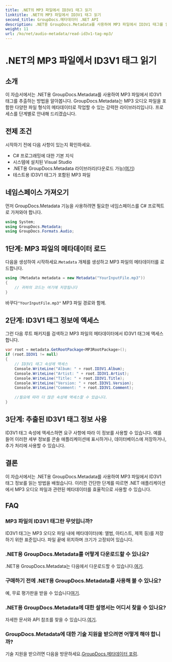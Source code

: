 ```yaml
---
title: .NET의 MP3 파일에서 ID3V1 태그 읽기
linktitle: .NET의 MP3 파일에서 ID3V1 태그 읽기
second_title: GroupDocs.메타데이터 .NET API
description: .NET용 GroupDocs.Metadata를 사용하여 MP3 파일에서 ID3V1 태그를 읽는 방법을 알아보세요. 코드 예제가 포함된 단계별 튜토리얼입니다.
weight: 11
url: /ko/net/audio-metadata/read-id3v1-tag-mp3/
---
```


# .NET의 MP3 파일에서 ID3V1 태그 읽기

## 소개
이 자습서에서는 .NET용 GroupDocs.Metadata를 사용하여 MP3 파일에서 ID3V1 태그를 추출하는 방법을 알아봅니다. GroupDocs.Metadata는 MP3 오디오 파일을 포함한 다양한 파일 형식의 메타데이터로 작업할 수 있는 강력한 라이브러리입니다. 프로세스를 단계별로 안내해 드리겠습니다.
## 전제 조건
시작하기 전에 다음 사항이 있는지 확인하세요.
- C# 프로그래밍에 대한 기본 지식
- 시스템에 설치된 Visual Studio
-  .NET용 GroupDocs.Metadata 라이브러리(다운로드 가능)[여기](https://releases.groupdocs.com/metadata/net/))
- 테스트용 ID3V1 태그가 포함된 MP3 파일

## 네임스페이스 가져오기
먼저 GroupDocs.Metadata 기능을 사용하려면 필요한 네임스페이스를 C# 프로젝트로 가져와야 합니다.
```csharp
using System;
using GroupDocs.Metadata;
using GroupDocs.Formats.Audio;
```
## 1단계: MP3 파일의 메타데이터 로드
 다음을 생성하여 시작하세요.`Metadata` 개체를 생성하고 MP3 파일의 메타데이터를 로드합니다.
```csharp
using (Metadata metadata = new Metadata("YourInputFile.mp3"))
{
    // 귀하의 코드는 여기에 저장됩니다
}
```
 바꾸다`"YourInputFile.mp3"` MP3 파일 경로와 함께.
## 2단계: ID3V1 태그 정보에 액세스
그런 다음 루트 패키지를 검색하고 MP3 파일의 메타데이터에서 ID3V1 태그에 액세스합니다.
```csharp
var root = metadata.GetRootPackage<MP3RootPackage>();
if (root.ID3V1 != null)
{
    // ID3V1 태그 속성에 액세스
    Console.WriteLine("Album: " + root.ID3V1.Album);
    Console.WriteLine("Artist: " + root.ID3V1.Artist);
    Console.WriteLine("Title: " + root.ID3V1.Title);
    Console.WriteLine("Version: " + root.ID3V1.Version);
    Console.WriteLine("Comment: " + root.ID3V1.Comment);
    
    //필요에 따라 더 많은 속성에 액세스할 수 있습니다.
}
```
## 3단계: 추출된 ID3V1 태그 정보 사용
ID3V1 태그 속성에 액세스하면 요구 사항에 따라 이 정보를 사용할 수 있습니다. 예를 들어 이러한 세부 정보를 콘솔 애플리케이션에 표시하거나, 데이터베이스에 저장하거나, 추가 처리에 사용할 수 있습니다.

## 결론
이 자습서에서는 .NET용 GroupDocs.Metadata를 사용하여 MP3 파일에서 ID3V1 태그 정보를 읽는 방법을 배웠습니다. 이러한 간단한 단계를 따르면 .NET 애플리케이션에서 MP3 오디오 파일과 관련된 메타데이터를 효율적으로 사용할 수 있습니다.

## FAQ
### MP3 파일의 ID3V1 태그란 무엇입니까?
ID3V1 태그는 MP3 오디오 파일 내에 메타데이터(예: 앨범, 아티스트, 제목 등)를 저장하기 위한 표준입니다. 파일 끝에 위치하며 크기가 고정되어 있습니다.
### .NET용 GroupDocs.Metadata를 어떻게 다운로드할 수 있나요?
 .NET용 GroupDocs.Metadata는 다음에서 다운로드할 수 있습니다.[여기](https://releases.groupdocs.com/metadata/net/).
### 구매하기 전에 .NET용 GroupDocs.Metadata를 사용해 볼 수 있나요?
 예, 무료 평가판을 받을 수 있습니다[여기](https://releases.groupdocs.com/).
### .NET용 GroupDocs.Metadata에 대한 설명서는 어디서 찾을 수 있나요?
 자세한 문서와 API 참조를 찾을 수 있습니다.[여기](https://tutorials.groupdocs.com/metadata/net/).
### GroupDocs.Metadata에 대한 기술 지원을 받으려면 어떻게 해야 합니까?
 기술 지원을 받으려면 다음을 방문하세요.[GroupDocs.메타데이터 포럼](https://forum.groupdocs.com/c/metadata/14).